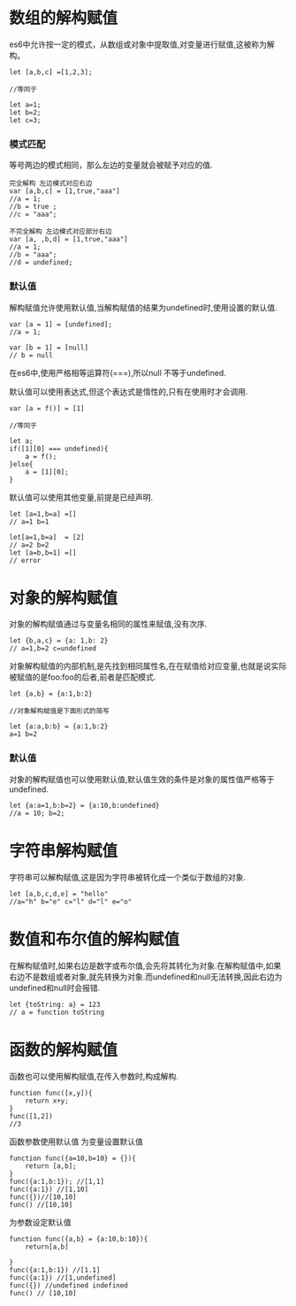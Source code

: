 # 数组的解构赋值
es6中允许按一定的模式，从数组或对象中提取值,对变量进行赋值,这被称为解构。  
```
let [a,b,c] =[1,2,3];

//等同于

let a=1;
let b=2;
let c=3;
```

### 模式匹配
等号两边的模式相同，那么左边的变量就会被赋予对应的值.
```
完全解构 左边模式对应右边
var [a,b,c] = [1,true,"aaa"]
//a = 1;
//b = true ;
//c = "aaa";

不完全解构 左边模式对应部分右边
var [a, ,b,d] = [1,true,"aaa"]
//a = 1;
//b = "aaa";
//d = undefined;
```

### 默认值
解构赋值允许使用默认值,当解构赋值的结果为undefined时,使用设置的默认值.
```
var [a = 1] = [undefined];
//a = 1;

var [b = 1] = [null]
// b = null
```
在es6中,使用严格相等运算符(===),所以null 不等于undefined.

默认值可以使用表达式,但这个表达式是惰性的,只有在使用时才会调用.
```
var [a = f()] = [1]

//等同于

let a;
if([1][0] === undefined){
    a = f();
}else{
    a = [1][0];
}
```

默认值可以使用其他变量,前提是已经声明.
```
let [a=1,b=a] =[]
// a=1 b=1

let[a=1,b=a]  = [2]
// a=2 b=2
let [a=b,b=1] =[]
// error
```

# 对象的解构赋值
对象的解构赋值通过与变量名相同的属性来赋值,没有次序.

```
let {b,a,c} = {a: 1,b: 2}
// a=1,b=2 c=undefined
```

对象解构赋值的内部机制,是先找到相同属性名,在在赋值给对应变量,也就是说实际被赋值的是foo:foo的后者,前者是匹配模式.
```
let {a,b} = {a:1,b:2}

//对象解构赋值是下面形式的简写

let {a:a,b:b} = {a:1,b:2}
a=1 b=2
```

### 默认值
对象的解构赋值也可以使用默认值,默认值生效的条件是对象的属性值严格等于undefined.
```
let {a:a=1,b:b=2} = {a:10,b:undefined}
//a = 10; b=2;
```
# 字符串解构赋值
字符串可以解构赋值,这是因为字符串被转化成一个类似于数组的对象.
```
let [a,b,c,d,e] = "hello"
//a="h" b="e" c="l" d="l" e="o"
```
# 数值和布尔值的解构赋值
在解构赋值时,如果右边是数字或布尔值,会先将其转化为对象.在解构赋值中,如果右边不是数组或者对象,就先转换为对象.而undefined和null无法转换,因此右边为undefined和null时会报错.
```
let {toString: a} = 123
// a = function toString
```

# 函数的解构赋值
函数也可以使用解构赋值,在传入参数时,构成解构.
```
function func([x,y]){
    return x+y;
}
func([1,2])
//3
```

函数参数使用默认值
为变量设置默认值
```
function func({a=10,b=10} = {}){
    return [a,b];
}
func({a:1,b:1}); //[1,1]
func({a:1}) //[1,10]
func({})//[10,10]
func() //[10,10]
```
为参数设定默认值
```
function func({a,b} = {a:10,b:10}){
    return[a,b]

}
func({a:1,b:1}) //[1.1]
func({a:1}) //[1,undefined]
func({}) //undefined indefined
func() // [10,10]
```
